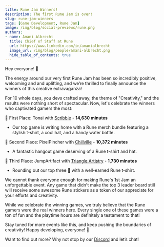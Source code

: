 ```yaml
---
title: Rune Jam Winners!
description: The first Rune Jam is over!
slug: rune-jam-winners
tags: [Game Development, Rune Jam]
image: /img/blog/social-previews/rune.png
authors:
- name: Amani Albrecht
  title: Chief of Staff at Rune  
  url: https://www.linkedin.com/in/amanialbrecht
  image_url: /img/blog/people/amani-albrecht.png
  hide_table_of_contents: true
---
```


<head>
  <title>Rune Jam Winners!</title>
  <meta property="og:title" content="Rune Jam Winners!"/>
</head>

Hey everyone! 🎉 

The energy around our very first Rune Jam has been so incredibly positive, welcoming and and uplifting, and we’re thrilled to finally announce the winners of this creative extravaganza! 

For 10 whole days, you devs crafted away, the theme of "Creativity," and the results were nothing short of spectacular. Now, let's celebrate the winners who captivated gamers the most:

🥇 First Place: Tonai with [Scribble](https://join.rune.ai/game/5cMS2d6t-MgE) - **14,630 minutes**

* Our top game is writing home with a Rune merch bundle featuring a stylish t-shirt, a cool hat, and a handy water bottle.

🥈 Second Place: PixelPincher with [Chillville](https://join.rune.ai/game/fT2wiMhm-MAE) - **10,372 minutes**

* A fantastic hangout game deserving of a Rune t-shirt and hat.

🥉 Third Place: JumpArtifact with [Triangle Artistry](https://join.rune.ai/game/fChxTUTY-MQE) - **1,730 minutes**

* Rounding out our top three 📐 with a well-earned Rune t-shirt.

We cannot thank everyone enough for making Rune's 1st Jam an unforgettable event. Any game that didn't make the top 3 leader board still will receive some awesome Rune stickers as a token of our appreciate for your efforts and creativity. 

While we celebrate the winning games, we truly believe that the Rune gamers were the real winners here. Every single one of these games were a ton of fun and the playtime hours are definitely a testament to that! 

Stay tuned for more events like this, and keep pushing the boundaries of creativity! Happy developing, everyone! 🌟

Want to find out more? Why not stop by our [Discord](https://discord.gg/rune-devs) and let’s chat!


